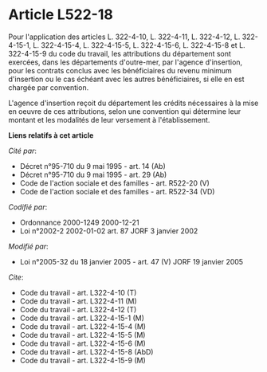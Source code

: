 # Article L522-18

Pour l'application des articles L. 322-4-10, L. 322-4-11, L. 322-4-12, L. 322-4-15-1, L. 322-4-15-4, L. 322-4-15-5, L.
322-4-15-6, L. 322-4-15-8 et L. 322-4-15-9 du code du travail, les attributions du département sont exercées, dans les
départements d'outre-mer, par l'agence d'insertion, pour les contrats conclus avec les bénéficiaires du revenu minimum
d'insertion ou le cas échéant avec les autres bénéficiaires, si elle en est chargée par convention.

L'agence d'insertion reçoit du département les crédits nécessaires à la mise en oeuvre de ces attributions, selon une
convention qui détermine leur montant et les modalités de leur versement à l'établissement.

**Liens relatifs à cet article**

_Cité par_:

  - Décret n°95-710 du 9 mai 1995 - art. 14 (Ab)
  - Décret n°95-710 du 9 mai 1995 - art. 29 (Ab)
  - Code de l'action sociale et des familles - art. R522-20 (V)
  - Code de l'action sociale et des familles - art. R522-34 (VD)

_Codifié par_:

  - Ordonnance 2000-1249 2000-12-21
  - Loi n°2002-2 2002-01-02 art. 87 JORF 3 janvier 2002

_Modifié par_:

  - Loi n°2005-32 du 18 janvier 2005 - art. 47 (V) JORF 19 janvier 2005

_Cite_:

  - Code du travail - art. L322-4-10 (T)
  - Code du travail - art. L322-4-11 (M)
  - Code du travail - art. L322-4-12 (T)
  - Code du travail - art. L322-4-15-1 (M)
  - Code du travail - art. L322-4-15-4 (M)
  - Code du travail - art. L322-4-15-5 (M)
  - Code du travail - art. L322-4-15-6 (M)
  - Code du travail - art. L322-4-15-8 (AbD)
  - Code du travail - art. L322-4-15-9 (M)
